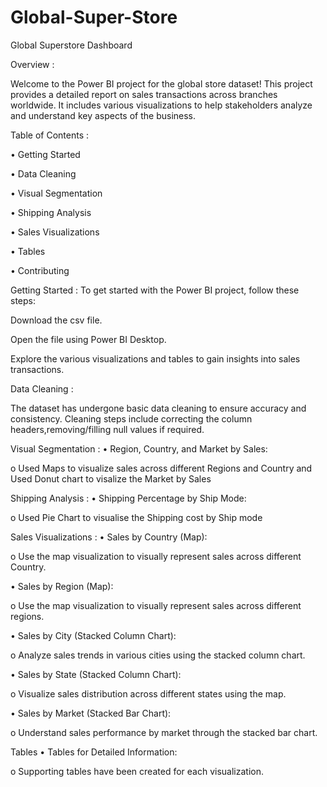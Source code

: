 # Global-Super-Store

Global Superstore Dashboard

Overview :

Welcome to the Power BI project for the global store dataset! This project provides a detailed report on sales transactions across branches worldwide. It includes various visualizations to help stakeholders analyze and understand key aspects of the business.

Table of Contents :

• Getting Started

• Data Cleaning

• Visual Segmentation

• Shipping Analysis

• Sales Visualizations

• Tables

• Contributing

Getting Started :
To get started with the Power BI project, follow these steps:

Download the csv file.

Open the file using Power BI Desktop.

Explore the various visualizations and tables to gain insights into sales transactions.

Data Cleaning :

The dataset has undergone basic data cleaning to ensure accuracy and consistency. Cleaning steps include correcting the column headers,removing/filling null values if required.

Visual Segmentation :
• Region, Country, and Market by Sales:

o Used Maps to visualize sales across different Regions and Country and Used Donut chart to visalize the Market by Sales

Shipping Analysis :
• Shipping Percentage by Ship Mode:

o Used Pie Chart to visualise the Shipping cost by Ship mode

Sales Visualizations :
• Sales by Country (Map):

o Use the map visualization to visually represent sales across different Country.

• Sales by Region (Map):

o Use the map visualization to visually represent sales across different regions.

• Sales by City (Stacked Column Chart):

o Analyze sales trends in various cities using the stacked column chart.

• Sales by State (Stacked Column Chart):

o Visualize sales distribution across different states using the map.

• Sales by Market (Stacked Bar Chart):

o Understand sales performance by market through the stacked bar chart.

Tables
• Tables for Detailed Information:

o Supporting tables have been created for each visualization.
